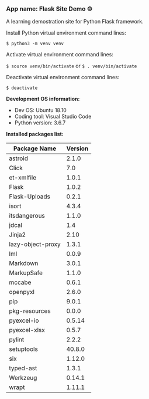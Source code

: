 ### App name: Flask Site Demo &copy;

A learning demostration site for Python Flask framework.

Install Python virtual environment command lines:

`$ python3 -m venv venv`

Activate virtual environment command lines:

`$ source venv/bin/activate` or `$ . venv/bin/activate`

Deactivate virtual environment command lines:

`$ deactivate`


**Development OS information:**

- Dev OS: Ubuntu 18.10
- Coding tool: Visual Studio Code
- Python version: 3.6.7


**Installed packages list:**

| Package Name | Version |
|------|------|
| astroid | 2.1.0 |
| Click | 7.0 |
| et-xmlfile | 1.0.1 |
| Flask | 1.0.2 |
| Flask-Uploads | 0.2.1 |
| isort | 4.3.4 |
| itsdangerous | 1.1.0 |
| jdcal | 1.4 |
| Jinja2 | 2.10 |
| lazy-object-proxy | 1.3.1 |
| lml | 0.0.9 |
| Markdown | 3.0.1 |
| MarkupSafe | 1.1.0 |
| mccabe | 0.6.1 |
| openpyxl | 2.6.0 |
| pip | 9.0.1 |
| pkg-resources | 0.0.0 |
| pyexcel-io | 0.5.14 |
| pyexcel-xlsx | 0.5.7 |
| pylint | 2.2.2 |
| setuptools | 40.8.0 |
| six | 1.12.0 |
| typed-ast | 1.3.1 |
| Werkzeug | 0.14.1 |
| wrapt | 1.11.1 |
